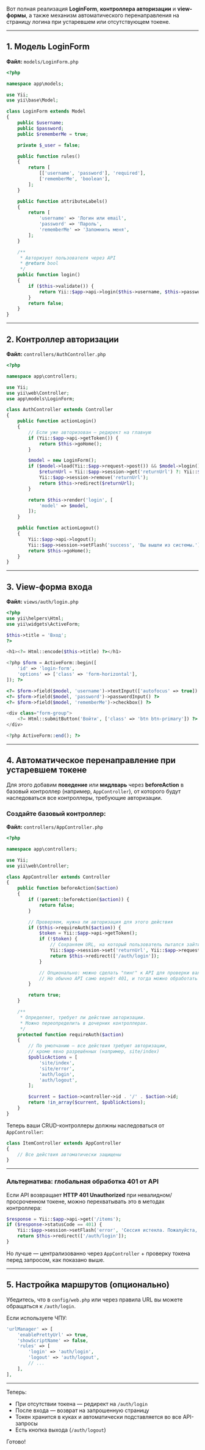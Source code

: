 Вот полная реализация **LoginForm**, **контроллера авторизации** и **view-формы**, а также механизм автоматического перенаправления на страницу логина при устаревшем или отсутствующем токене.

---

## 1. **Модель LoginForm**

**Файл:** `models/LoginForm.php`

```php
<?php

namespace app\models;

use Yii;
use yii\base\Model;

class LoginForm extends Model
{
    public $username;
    public $password;
    public $rememberMe = true;

    private $_user = false;

    public function rules()
    {
        return [
            [['username', 'password'], 'required'],
            ['rememberMe', 'boolean'],
        ];
    }

    public function attributeLabels()
    {
        return [
            'username' => 'Логин или email',
            'password' => 'Пароль',
            'rememberMe' => 'Запомнить меня',
        ];
    }

    /**
     * Авторизует пользователя через API
     * @return bool
     */
    public function login()
    {
        if ($this->validate()) {
            return Yii::$app->api->login($this->username, $this->password);
        }
        return false;
    }
}
```

---

## 2. **Контроллер авторизации**

**Файл:** `controllers/AuthController.php`

```php
<?php

namespace app\controllers;

use Yii;
use yii\web\Controller;
use app\models\LoginForm;

class AuthController extends Controller
{
    public function actionLogin()
    {
        // Если уже авторизован — редирект на главную
        if (Yii::$app->api->getToken()) {
            return $this->goHome();
        }

        $model = new LoginForm();
        if ($model->load(Yii::$app->request->post()) && $model->login()) {
            $returnUrl = Yii::$app->session->get('returnUrl') ?: Yii::$app->homeUrl;
            Yii::$app->session->remove('returnUrl');
            return $this->redirect($returnUrl);
        }

        return $this->render('login', [
            'model' => $model,
        ]);
    }

    public function actionLogout()
    {
        Yii::$app->api->logout();
        Yii::$app->session->setFlash('success', 'Вы вышли из системы.');
        return $this->goHome();
    }
}
```

---

## 3. **View-форма входа**

**Файл:** `views/auth/login.php`

```php
<?php
use yii\helpers\Html;
use yii\widgets\ActiveForm;

$this->title = 'Вход';
?>

<h1><?= Html::encode($this->title) ?></h1>

<?php $form = ActiveForm::begin([
    'id' => 'login-form',
    'options' => ['class' => 'form-horizontal'],
]); ?>

<?= $form->field($model, 'username')->textInput(['autofocus' => true]) ?>
<?= $form->field($model, 'password')->passwordInput() ?>
<?= $form->field($model, 'rememberMe')->checkbox() ?>

<div class="form-group">
    <?= Html::submitButton('Войти', ['class' => 'btn btn-primary']) ?>
</div>

<?php ActiveForm::end(); ?>
```

---

## 4. **Автоматическое перенаправление при устаревшем токене**

Для этого добавим **поведение** или **мидлварь** через **beforeAction** в базовый контроллер (например, `AppController`), от которого будут наследоваться все контроллеры, требующие авторизации.

### Создайте базовый контроллер:

**Файл:** `controllers/AppController.php`

```php
<?php

namespace app\controllers;

use Yii;
use yii\web\Controller;

class AppController extends Controller
{
    public function beforeAction($action)
    {
        if (!parent::beforeAction($action)) {
            return false;
        }

        // Проверяем, нужна ли авторизация для этого действия
        if ($this->requireAuth($action)) {
            $token = Yii::$app->api->getToken();
            if (!$token) {
                // Сохраняем URL, на который пользователь пытался зайти
                Yii::$app->session->set('returnUrl', Yii::$app->request->getUrl());
                return $this->redirect(['/auth/login']);
            }

            // Опционально: можно сделать "пинг" к API для проверки валидности токена
            // Но обычно API само вернёт 401, и тогда можно обработать это глобально (см. ниже)
        }

        return true;
    }

    /**
     * Определяет, требует ли действие авторизации.
     * Можно переопределить в дочерних контроллерах.
     */
    protected function requireAuth($action)
    {
        // По умолчанию — все действия требуют авторизации,
        // кроме явно разрешённых (например, site/index)
        $publicActions = [
            'site/index',
            'site/error',
            'auth/login',
            'auth/logout',
        ];

        $current = $action->controller->id . '/' . $action->id;
        return !in_array($current, $publicActions);
    }
}
```

Теперь ваши CRUD-контроллеры должны наследоваться от `AppController`:

```php
class ItemController extends AppController
{
    // Все действия автоматически защищены
}
```

---

### Альтернатива: глобальная обработка 401 от API

Если API возвращает **HTTP 401 Unauthorized** при невалидном/просроченном токене, можно перехватывать это в методах контроллера:

```php
$response = Yii::$app->api->get('/items');
if ($response->statusCode == 401) {
    Yii::$app->session->setFlash('error', 'Сессия истекла. Пожалуйста, войдите снова.');
    return $this->redirect(['/auth/login']);
}
```

Но лучше — централизованно через `AppController` + проверку токена перед запросом, как показано выше.

---

## 5. **Настройка маршрутов (опционально)**

Убедитесь, что в `config/web.php` или через правила URL вы можете обращаться к `/auth/login`.

Если используете ЧПУ:

```php
'urlManager' => [
    'enablePrettyUrl' => true,
    'showScriptName' => false,
    'rules' => [
        'login' => 'auth/login',
        'logout' => 'auth/logout',
        // ...
    ],
],
```

---

Теперь:

- При отсутствии токена — редирект на `/auth/login`
- После входа — возврат на запрошенную страницу
- Токен хранится в куках и автоматически подставляется во все API-запросы
- Есть кнопка выхода (`/auth/logout`)

Готово!